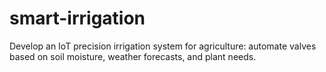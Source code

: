 # smart-irrigation
 Develop an IoT precision irrigation system for agriculture: automate valves based on soil moisture, weather forecasts, and plant needs.

